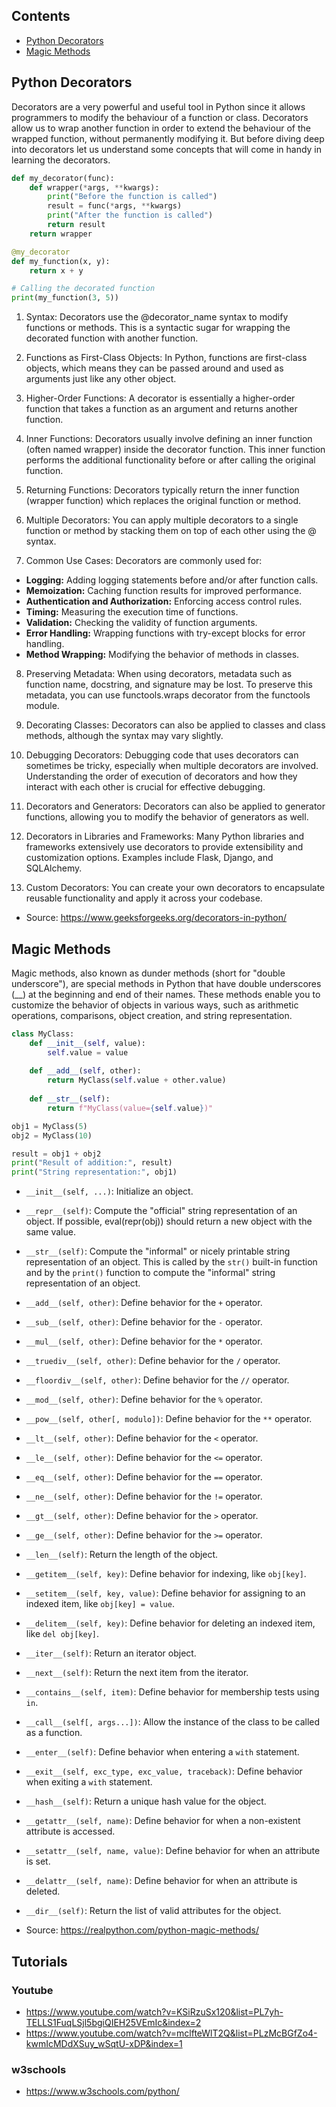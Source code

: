 ## Contents

- [Python Decorators](#python-decorators)
- [Magic Methods](#magic-methods)

## Python Decorators

Decorators are a very powerful and useful tool in Python since it allows programmers to modify the behaviour of a function or class. Decorators allow us to wrap another function in order to extend the behaviour of the wrapped function, without permanently modifying it. But before diving deep into decorators let us understand some concepts that will come in handy in learning the decorators.

```python
def my_decorator(func):
    def wrapper(*args, **kwargs):
        print("Before the function is called")
        result = func(*args, **kwargs)
        print("After the function is called")
        return result
    return wrapper

@my_decorator
def my_function(x, y):
    return x + y

# Calling the decorated function
print(my_function(3, 5))
```

1. Syntax: Decorators use the @decorator_name syntax to modify functions or methods. This is a syntactic sugar for wrapping the decorated function with another function.

2. Functions as First-Class Objects: In Python, functions are first-class objects, which means they can be passed around and used as arguments just like any other object.

3. Higher-Order Functions: A decorator is essentially a higher-order function that takes a function as an argument and returns another function.

4. Inner Functions: Decorators usually involve defining an inner function (often named wrapper) inside the decorator function. This inner function performs the additional functionality before or after calling the original function.

5. Returning Functions: Decorators typically return the inner function (wrapper function) which replaces the original function or method.

6. Multiple Decorators: You can apply multiple decorators to a single function or method by stacking them on top of each other using the @ syntax.

7. Common Use Cases: Decorators are commonly used for:
- **Logging:** Adding logging statements before and/or after function calls.
- **Memoization:** Caching function results for improved performance.
- **Authentication and Authorization:** Enforcing access control rules.
- **Timing:** Measuring the execution time of functions.
- **Validation:** Checking the validity of function arguments.
- **Error Handling:** Wrapping functions with try-except blocks for error handling.
- **Method Wrapping:** Modifying the behavior of methods in classes.

8. Preserving Metadata: When using decorators, metadata such as function name, docstring, and signature may be lost. To preserve this metadata, you can use functools.wraps decorator from the functools module.

9. Decorating Classes: Decorators can also be applied to classes and class methods, although the syntax may vary slightly.

10. Debugging Decorators: Debugging code that uses decorators can sometimes be tricky, especially when multiple decorators are involved. Understanding the order of execution of decorators and how they interact with each other is crucial for effective debugging.

11. Decorators and Generators: Decorators can also be applied to generator functions, allowing you to modify the behavior of generators as well.

12. Decorators in Libraries and Frameworks: Many Python libraries and frameworks extensively use decorators to provide extensibility and customization options. Examples include Flask, Django, and SQLAlchemy.

13. Custom Decorators: You can create your own decorators to encapsulate reusable functionality and apply it across your codebase.

- Source: https://www.geeksforgeeks.org/decorators-in-python/

## Magic Methods

Magic methods, also known as dunder methods (short for "double underscore"), are special methods in Python that have double underscores (__) at the beginning and end of their names. These methods enable you to customize the behavior of objects in various ways, such as arithmetic operations, comparisons, object creation, and string representation.

```python
class MyClass:
    def __init__(self, value):
        self.value = value
    
    def __add__(self, other):
        return MyClass(self.value + other.value)
    
    def __str__(self):
        return f"MyClass(value={self.value})"

obj1 = MyClass(5)
obj2 = MyClass(10)

result = obj1 + obj2
print("Result of addition:", result)
print("String representation:", obj1)  
```

- `__init__(self, ...)`: Initialize an object.
- `__repr__(self)`: Compute the "official" string representation of an object. If possible, eval(repr(obj)) should return a new object with the same value.
- `__str__(self)`: Compute the "informal" or nicely printable string representation of an object. This is called by the `str()` built-in function and by the `print()` function to compute the "informal" string representation of an object.
- `__add__(self, other)`: Define behavior for the `+` operator.
- `__sub__(self, other)`: Define behavior for the `-` operator.
- `__mul__(self, other)`: Define behavior for the `*` operator.
- `__truediv__(self, other)`: Define behavior for the `/` operator.
- `__floordiv__(self, other)`: Define behavior for the `//` operator.
- `__mod__(self, other)`: Define behavior for the `%` operator.
- `__pow__(self, other[, modulo])`: Define behavior for the `**` operator.
- `__lt__(self, other)`: Define behavior for the `<` operator.
- `__le__(self, other)`: Define behavior for the `<=` operator.
- `__eq__(self, other)`: Define behavior for the `==` operator.
- `__ne__(self, other)`: Define behavior for the `!=` operator.
- `__gt__(self, other)`: Define behavior for the `>` operator.
- `__ge__(self, other)`: Define behavior for the `>=` operator.
- `__len__(self)`: Return the length of the object.
- `__getitem__(self, key)`: Define behavior for indexing, like `obj[key]`.
- `__setitem__(self, key, value)`: Define behavior for assigning to an indexed item, like `obj[key] = value`.
- `__delitem__(self, key)`: Define behavior for deleting an indexed item, like `del obj[key]`.
- `__iter__(self)`: Return an iterator object.
- `__next__(self)`: Return the next item from the iterator.
- `__contains__(self, item)`: Define behavior for membership tests using `in`.
- `__call__(self[, args...])`: Allow the instance of the class to be called as a function.
- `__enter__(self)`: Define behavior when entering a `with` statement.
- `__exit__(self, exc_type, exc_value, traceback)`: Define behavior when exiting a `with` statement.
- `__hash__(self)`: Return a unique hash value for the object.
- `__getattr__(self, name)`: Define behavior for when a non-existent attribute is accessed.
- `__setattr__(self, name, value)`: Define behavior for when an attribute is set.
- `__delattr__(self, name)`: Define behavior for when an attribute is deleted.
- `__dir__(self)`: Return the list of valid attributes for the object.

- Source: https://realpython.com/python-magic-methods/

## Tutorials

### Youtube
- https://www.youtube.com/watch?v=KSiRzuSx120&list=PL7yh-TELLS1FuqLSjl5bgiQIEH25VEmIc&index=2
- https://www.youtube.com/watch?v=mclfteWlT2Q&list=PLzMcBGfZo4-kwmIcMDdXSuy_wSqtU-xDP&index=1

### w3schools
- https://www.w3schools.com/python/
